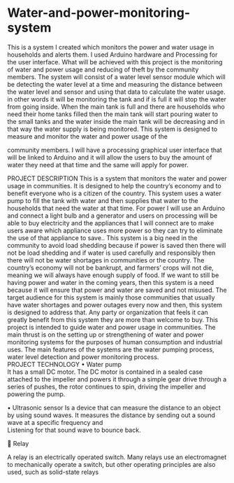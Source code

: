 # Water-and-power-monitoring-system
This is a system I created which monitors the power and water usage in households and alerts them. I used Arduino hardware and Processing for the user interface.
What will be achieved with this project is the monitoring of water and power usage and reducing of theft by the community members. The system will consist of a water level sensor module which will be detecting the water level at a time and measuring the distance between the water level and sensor and using that data to calculate the water usage. in other words it will be monitoring the tank and if is full it will stop the water from going inside. When the main tank is full and there are households who need their home tanks filled then the main tank will start pouring water to the small tanks and the water inside the main tank will be decreasing and in that way the water supply is being monitored. This system is designed to measure and monitor the water and power usage of the 

 community members. I will have a processing graphical user interface that will be linked to Arduino and it will allow the users to buy the amount of water they need at that time and the same will apply for power. 
 
 PROJECT DESCRIPTION  This is a system that monitors the water and power usage in communities. It is designed to help the country’s economy and to benefit everyone who is a citizen of the country. This system uses a water pump to fill the tank with water and then supplies that water to the households that need the water at that time. For power I will use an Arduino and connect a light bulb and a generator and users on processing will be able to buy electricity and the appliances that I will connect are to make users aware which appliance uses more power so they can try to eliminate the use of that appliance to save.. This system is a big need in the community to avoid load shedding because if power is saved then there will not be load shedding and if water is used carefully and responsibly then there will not be water shortages in communities or the country. The country’s economy will not be bankrupt, and farmers’ crops will not die, meaning we will always have enough supply of food. If we want to still be having power and water in the coming years, then this system is a need because it will ensure that power and water are saved and not misused. The target audience for this system is mainly those communities that usually have water shortages and power outages every now and then, this system is designed to address that.  Any party or organization that feels it can greatly benefit from this system they are more than welcome to buy. This project is intended to guide water and power usage in communities. The main thrust is on the setting up or strengthening of water and power monitoring systems for the purposes of human consumption and industrial uses. The main features of the systems are the water pumping process, water level detection and power monitoring process.   
PROJECT TECHNOLOGY  • Water pump  
It has a small DC motor. The DC motor is contained in a sealed case attached to the impeller and powers it                             through a simple gear drive through a series of pushes, the rotor continues to spin, driving the impeller and powering the pump.  
 
• Ultrasonic sensor 
 Is a device that can measure the distance to an object by using sound waves. 
 It measures the distance by sending out a sound wave at a specific frequency and  
 Listening for that sound wave to bounce back. 
 
 Relay 
 
A relay is an electrically operated switch. Many relays use an electromagnet to mechanically operate a switch, but other operating principles are also used, such as solid-state relays
